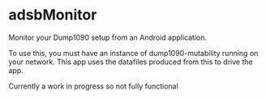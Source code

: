 # adsbMonitor
Monitor your Dump1090 setup from an Android application.

To use this, you must have an instance of dump1090-mutability running on your network.  This app uses the datafiles produced from this to drive the app.

Currently a work in progress so not fully functional
